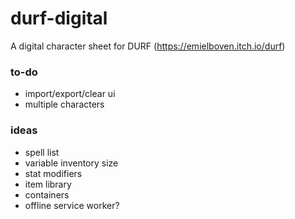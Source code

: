 # durf-digital
A digital character sheet for DURF (https://emielboven.itch.io/durf)

### to-do
- import/export/clear ui
- multiple characters

### ideas
- spell list
- variable inventory size
- stat modifiers
- item library
- containers
- offline service worker?